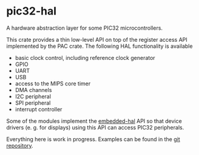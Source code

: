# pic32-hal

A hardware abstraction layer for some PIC32 microcontrollers.

This crate provides a thin low-level API on top of the register access API implemented by the PAC crate. The following HAL functionality is available

* basic clock control, including reference clock generator
* GPIO
* UART
* USB
* access to the MIPS core timer
* DMA channels
* I2C peripheral
* SPI peripheral
* interrupt controller

Some of the modules implement the [embedded-hal](https://crates.io/crates/embedded-hal) API so that device drivers (e. g. for displays) using this API can access PIC32 peripherals.

Everything here is work in progress. Examples can be found in the [git repository](https://github.com/kiffie/pic32-rs/tree/master/examples).
